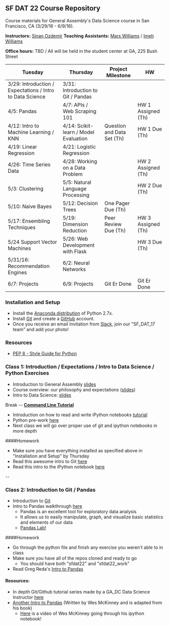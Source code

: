 ## SF DAT 22 Course Repository

Course materials for General Assembly's Data Science course in San Francisco, CA (3/29/16 - 6/9/16).

**Instructors:** [Sinan Ozdemir](https://www.linkedin.com/in/sinan-ozdemir-10568534) 
**Teaching Assistants:**
[Mars Williams](https://www.linkedin.com/in/marswilliams) / [Imeh Williams](https://www.linkedin.com/in/imehw)

**Office hours:** TBD / All will be held in the student center at GA, 225 Bush Street

Tuesday | Thursday | Project Milestone | HW
--- | --- | --- | ---
3/29: Introduction / Expectations / Intro to Data Science | 3/31: Introduction to Git / Pandas
4/5: Pandas | 4/7: APIs / Web Scraping 101 | | HW 1 Assigned (Th)
4/12: Intro to Machine Learning / KNN | 4/14: Scikit-learn / Model Evaluation| Question and Data Set (Th) | HW 1 Due (Th)
4/19: Linear Regression | 4/21: Logistic Regression
4/26: Time Series Data | 4/28: Working on a Data Problem || HW 2 Assigned (Th)
5/3: Clustering | 5/5: Natural Language Processing|| HW 2 Due (Th)
5/10: Naive Bayes | 5/12: Decision Trees | One Pager Due (Th)
5/17: Ensembling Techniques  | 5/19: Dimension Reduction<br>| Peer Review Due (Th) | HW 3 Assigned (Th)
5/24 Support Vector Machines | 5/26: Web Development with Flask || HW 3 Due (Th)
5/31/16: Recommendation Engines | 6/2: Neural Networks
6/7: Projects | 6/9: Projects | Git Er Done | Git Er Done


### Installation and Setup
* Install the [Anaconda distribution](http://continuum.io/downloads) of Python 2.7x.
* Install [Git](http://git-scm.com/book/en/v2/Getting-Started-Installing-Git) and create a [GitHub](https://github.com/) account.
* Once you receive an email invitation from [Slack](https://slack.com/), join our "SF\_DAT\_17 team" and add your photo!

### Resources
* [PEP 8 - Style Guide for Python](http://www.python.org/dev/peps/pep-0008)

### Class 1: Introduction / Expectations / Intro to Data Science / Python Exercises
* Introduction to General Assembly [slides](slides/01_DAT_intro_deck.pdf)
* Course overview: our philosophy and expectations ([slides](slides/01_course_overview.pdf))
* Intro to Data Science: [slides](slides/01_intro_to_data_science.pdf)

Break -- [**Command Line Tutorial**](http://generalassembly.github.io/prework/cl)

* Introduction on how to read and write iPython notebooks [tutorial](http://nbviewer.jupyter.org/github/sinanuozdemir/sfdat22/blob/master/notebooks/intro_to_ipython_notebooks.ipynb)
* Python pre-work [here](http://nbviewer.jupyter.org/github/sinanuozdemir/sfdat22/blob/master/notebooks/01_python_exercies.ipynb)
* Next class we will go over proper use of git and ipython notebooks in more depth



####Homework
* Make sure you have everything installed as specified above in "Installation and Setup" by Thursday
* Read this awesome intro to Git [here](http://www.dataschool.io/tag/git/)
* Read this intro to the iPython notebook [here](http://www.randalolson.com/2012/05/12/a-short-demo-on-how-to-use-ipython-notebook-as-a-research-notebook/)



--

### Class 2: Introduction to Git / Pandas

* Introduction to [Git](slides/02_git.pdf)
* Intro to Pandas walkthrough [here](http://nbviewer.jupyter.org/github/sinanuozdemir/sfdat22/blob/master/notebooks/02_pandas.ipynb)
	* Pandas is an excellent tool for exploratory data analysis
	* It allows us to easily manipulate, graph, and visualize basic statistics and elements of our data
	* [Pandas Lab!](http://nbviewer.jupyter.org/github/sinanuozdemir/sfdat22/blob/master/lab/02_lab_pandas.ipynb)

####Homework
* Go through the python file and finish any exercise you weren't able to in class
* Make sure you have all of the repos cloned and ready to go
	* You should have both "sfdat22" and "sfdat22_work"
* Read Greg Reda's [Intro to Pandas](http://www.gregreda.com/2013/10/26/intro-to-pandas-data-structures/) 

#### Resources:
* In depth Git/Github tutorial series made by a GA_DC  Data Science Instructor [here](https://www.youtube.com/playlist?list=PL5-da3qGB5IBLMp7LtN8Nc3Efd4hJq0kD)
* [Another Intro to Pandas](http://nbviewer.ipython.org/gist/wesm/4757075/PandasTour.ipynb) (Written by Wes McKinney and is adapted from his book)
	* [Here](https://vimeo.com/59324550) is a video of Wes McKinney going through his ipython notebook!


